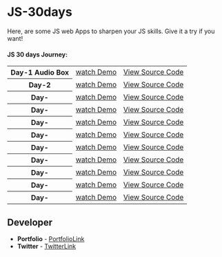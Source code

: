 # JS-30days

Here, are some JS web Apps to sharpen your JS skills. Give it a try if you want!

####  JS 30 days Journey:

  <table>
    <tr>
      <th>Day-1 Audio Box</th>
      <td><a href="https://o15b38.csb.app/">watch Demo</a></td>
      <td><a href="https://codesandbox.io/s/day-1-audiobox-o15b38">View Source Code</a></td>
    </tr>
    <tr>
      <th>Day-2</th>
      <td><a href="https://453ui.csb.app/">watch Demo</a></td>
      <td><a href="https://codesandbox.io/s/day-2-progresssteps-0wtdh3">View Source Code</a></td>
    </tr>
    <tr>
      <th>Day-</th>
      <td><a href="">watch Demo</a></td>
      <td><a href="">View Source Code</a></td>
    </tr>
    <tr>
      <th>Day-</th>
      <td><a href="">watch Demo</a></td>
      <td><a href="">View Source Code</a></td>
    </tr>
    <tr>
      <th>Day-</th>
      <td><a href="">watch Demo</a></td>
      <td><a href="">View Source Code</a></td>
    </tr>
    <tr>
      <th>Day-</th>
      <td><a href="">watch Demo</a></td>
      <td><a href="">View Source Code</a></td>
    </tr>
    <tr>
      <th>Day-</th>
      <td><a href="">watch Demo</a></td>
      <td><a href="">View Source Code</a></td>
    </tr>
    <tr>
      <th>Day-</th>
      <td><a href="">watch Demo</a></td>
      <td><a href="">View Source Code</a></td>
    </tr>
    <tr>
      <th>Day-</th>
      <td><a href="">watch Demo</a></td>
      <td><a href="">View Source Code</a></td>
    </tr>
    <tr>
      <th>Day-</th>
      <td><a href="">watch Demo</a></td>
      <td><a href="">View Source Code</a></td>
    </tr>
    <tr>
      <th>Day-</th>
      <td><a href="">watch Demo</a></td>
      <td><a href="">View Source Code</a></td>
    </tr>

   </table>

## **Developer**

- **Portfolio** - [PortfolioLink](https://sabiya.netlify.app/)
- **Twitter** - [TwitterLink](https://twitter.com/nerd_fswd)

